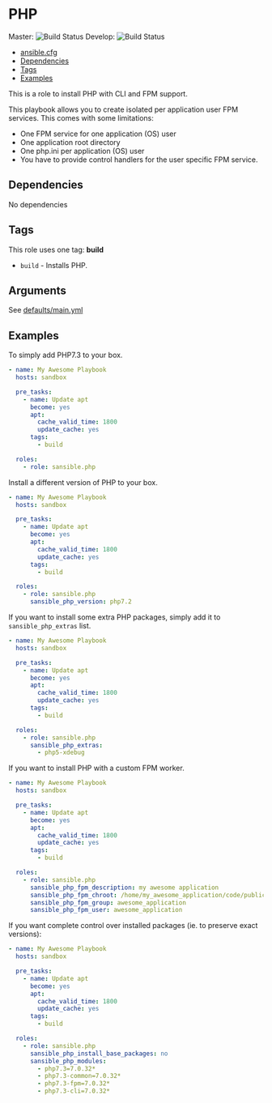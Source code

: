 # PHP

Master: ![Build Status](https://travis-ci.org/sansible/php.svg?branch=master)
Develop: ![Build Status](https://travis-ci.org/sansible/php.svg?branch=develop)

* [ansible.cfg](#ansible-cfg)
* [Dependencies](#dependencies)
* [Tags](#tags)
* [Examples](#examples)

This is a role to install PHP with CLI and FPM support.

This playbook allows you to create isolated per application user FPM services.
This comes with some limitations:
* One FPM service for one application (OS) user
* One application root directory
* One php.ini per application (OS) user
* You have to provide control handlers for the user specific FPM service.


## Dependencies

No dependencies


## Tags

This role uses one tag: **build**

* `build` - Installs PHP.


## Arguments

See [defaults/main.yml](defaults/main.yml)


## Examples

To simply add PHP7.3 to your box.

```YAML
- name: My Awesome Playbook
  hosts: sandbox

  pre_tasks:
    - name: Update apt
      become: yes
      apt:
        cache_valid_time: 1800
        update_cache: yes
      tags:
        - build

  roles:
    - role: sansible.php
```

Install a different version of PHP to your box.

```YAML
- name: My Awesome Playbook
  hosts: sandbox

  pre_tasks:
    - name: Update apt
      become: yes
      apt:
        cache_valid_time: 1800
        update_cache: yes
      tags:
        - build

  roles:
    - role: sansible.php
      sansible_php_version: php7.2
```


If you want to install some extra PHP packages, simply add it to `sansible_php_extras` list.

```YAML
- name: My Awesome Playbook
  hosts: sandbox

  pre_tasks:
    - name: Update apt
      become: yes
      apt:
        cache_valid_time: 1800
        update_cache: yes
      tags:
        - build

  roles:
    - role: sansible.php
      sansible_php_extras:
        - php5-xdebug
```

If you want to install PHP with a custom FPM worker.

```YAML
- name: My Awesome Playbook
  hosts: sandbox

  pre_tasks:
    - name: Update apt
      become: yes
      apt:
        cache_valid_time: 1800
        update_cache: yes
      tags:
        - build

  roles:
    - role: sansible.php
      sansible_php_fpm_description: my awesome application
      sansible_php_fpm_chroot: /home/my_awesome_application/code/public
      sansible_php_fpm_group: awesome_application
      sansible_php_fpm_user: awesome_application
```

If you want complete control over installed packages (ie. to preserve exact versions):

```YAML
- name: My Awesome Playbook
  hosts: sandbox

  pre_tasks:
    - name: Update apt
      become: yes
      apt:
        cache_valid_time: 1800
        update_cache: yes
      tags:
        - build

  roles:
    - role: sansible.php
      sansible_php_install_base_packages: no
      sansible_php_modules:
        - php7.3=7.0.32*
        - php7.3-common=7.0.32*
        - php7.3-fpm=7.0.32*
        - php7.3-cli=7.0.32*
```